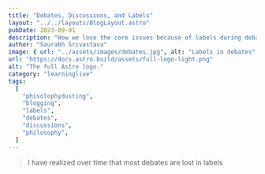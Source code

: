 ```yaml
---
title: "Debates, Discussions, and Labels"
layout: "../../layouts/BlogLayout.astro"
pubDate: 2023-09-01
description: "How we lose the core issues because of labels during debates and discussions in social media"
author: "Saurabh Srivastava"
image: { url: "../assets/images/debates.jpg", alt: "Labels in debates" }
url: "https://docs.astro.build/assets/full-logo-light.png"
alt: "The full Astro logo."
category: "learninglive"
tags:
  [
    "phisolophydusting",
    "blogging",
    "labels",
    "debates",
    "discussions",
    "philosophy",
  ]
---
```


> I have realized over time that most debates are lost in labels
